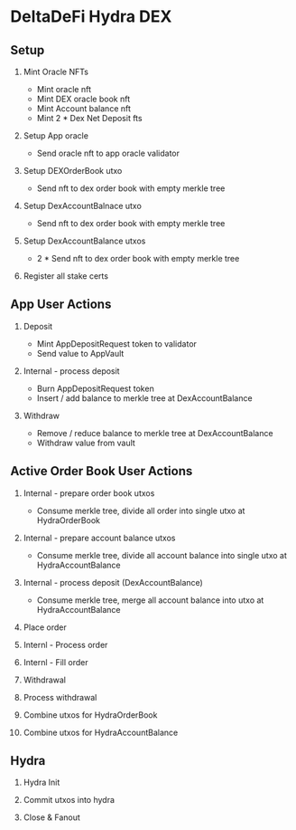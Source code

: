 # DeltaDeFi Hydra DEX

## Setup

1. Mint Oracle NFTs

   - Mint oracle nft
   - Mint DEX oracle book nft
   - Mint Account balance nft
   - Mint 2 \* Dex Net Deposit fts

2. Setup App oracle

   - Send oracle nft to app oracle validator

3. Setup DEXOrderBook utxo

   - Send nft to dex order book with empty merkle tree

4. Setup DexAccountBalnace utxo

   - Send nft to dex order book with empty merkle tree

5. Setup DexAccountBalance utxos

   - 2 \* Send nft to dex order book with empty merkle tree

6. Register all stake certs

## App User Actions

1. Deposit

   - Mint AppDepositRequest token to validator
   - Send value to AppVault

2. Internal - process deposit

   - Burn AppDepositRequest token
   - Insert / add balance to merkle tree at DexAccountBalance

3. Withdraw

   - Remove / reduce balance to merkle tree at DexAccountBalance
   - Withdraw value from vault

## Active Order Book User Actions

1. Internal - prepare order book utxos

   - Consume merkle tree, divide all order into single utxo at HydraOrderBook

2. Internal - prepare account balance utxos

   - Consume merkle tree, divide all account balance into single utxo at HydraAccountBalance

3. Internal - process deposit (DexAccountBalance)

   - Consume merkle tree, merge all account balance into utxo at HydraAccountBalance

4. Place order

5. Internl - Process order

6. Internl - Fill order

7. Withdrawal

8. Process withdrawal

9. Combine utxos for HydraOrderBook

10. Combine utxos for HydraAccountBalance

## Hydra

1. Hydra Init

2. Commit utxos into hydra

3. Close & Fanout

